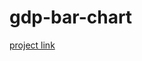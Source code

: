 # gdp-bar-chart

[project link](https://learn.freecodecamp.org/data-visualization/data-visualization-projects/visualize-data-with-a-bar-chart)